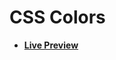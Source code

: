 # CSS Colors

- [**Live Preview**](https://tahmid-sarker.github.io/Web-Starter-Kit/CSS/CSS%20Colors/index.html)